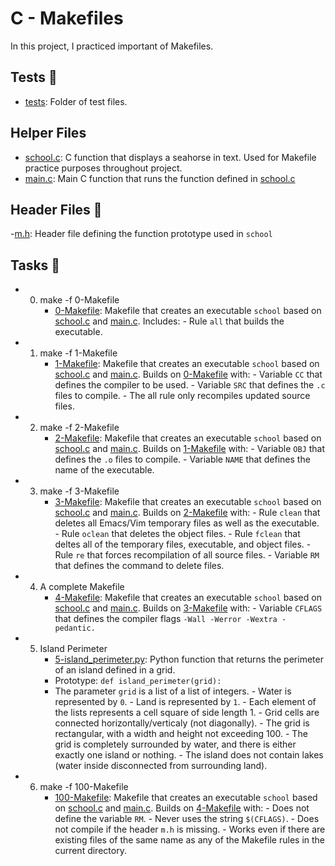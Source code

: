 

# C - Makefiles

In this project, I practiced important of Makefiles.

## Tests 🧪

- [tests](https://github.com/richard-1257/alx-low_level_programming/tree/master/0x1C-makefiles/tests): Folder of test files.

## Helper Files
- [school.c](https://github.com/richard-1257/alx-low_level_programming/blob/master/0x1C-makefiles/school.c): C function that displays a seahorse in text. Used for Makefile practice purposes throughout project. 
- [main.c](https://github.com/richard-1257/alx-low_level_programming/blob/master/0x1C-makefiles/main.c): Main C function that runs the function defined in [school.c](https://github.com/richard-1257/alx-low_level_programming/blob/master/0x1C-makefiles/school.c)

## Header Files 📁
-[m.h](https://github.com/richard-1257/alx-low_level_programming/blob/master/0x1C-makefiles/m.h): Header file defining the function prototype used in `school`


## Tasks 📃
- 0. make -f 0-Makefile
     - [0-Makefile](https://github.com/richard-1257/alx-low_level_programming/blob/master/0x1C-makefiles/0-Makefile):  Makefile that creates an executable `school` based on [school.c](https://github.com/richard-1257/alx-low_level_programming/blob/master/0x1C-makefiles/school.c) and [main.c](https://github.com/richard-1257/alx-low_level_programming/blob/master/0x1C-makefiles/main.c). Includes:
           - Rule `all` that builds the executable.
     
- 1. make -f 1-Makefile
     - [1-Makefile](https://github.com/richard-1257/alx-low_level_programming/blob/master/0x1C-makefiles/1-Makefile): Makefile that creates an executable `school` based on [school.c](https://github.com/richard-1257/alx-low_level_programming/blob/master/0x1C-makefiles/school.c) and [main.c](https://github.com/richard-1257/alx-low_level_programming/blob/master/0x1C-makefiles/main.c). Builds on [0-Makefile](https://github.com/richard-1257/alx-low_level_programming/blob/master/0x1C-makefiles/0-Makefile) with:
           - Variable `CC` that defines the compiler to be used.
           - Variable `SRC` that defines the `.c` files to compile.
           - The all rule only recompiles updated source files.
     
- 2. make -f 2-Makefile
     - [2-Makefile](https://github.com/richard-1257/alx-low_level_programming/blob/master/0x1C-makefiles/2-Makefile): Makefile that creates an executable `school` based on [school.c](https://github.com/richard-1257/alx-low_level_programming/blob/master/0x1C-makefiles/school.c) and [main.c](https://github.com/richard-1257/alx-low_level_programming/blob/master/0x1C-makefiles/main.c). Builds on [1-Makefile](https://github.com/richard-1257/alx-low_level_programming/blob/master/0x1C-makefiles/1-Makefile) with:
           - Variable `OBJ` that defines the `.o` files to compile.
           - Variable `NAME` that defines the name of the executable.
           
- 3. make -f 3-Makefile
     - [3-Makefile](https://github.com/richard-1257/alx-low_level_programming/blob/master/0x1C-makefiles/3-Makefile): Makefile that creates an executable `school` based on [school.c](https://github.com/richard-1257/alx-low_level_programming/blob/master/0x1C-makefiles/school.c) and [main.c](https://github.com/richard-1257/alx-low_level_programming/blob/master/0x1C-makefiles/main.c). Builds on [2-Makefile](https://github.com/richard-1257/alx-low_level_programming/blob/master/0x1C-makefiles/2-Makefile) with:
           - Rule `clean` that deletes all Emacs/Vim temporary files as well as the executable.
           - Rule `oclean` that deletes the object files.
           - Rule `fclean` that deltes all of the temporary files, executable, and object files.
           - Rule `re` that forces recompilation of all source files.
           - Variable `RM` that defines the command to delete files.
   
- 4. A complete Makefile
     - [4-Makefile](https://github.com/richard-1257/alx-low_level_programming/blob/master/0x1C-makefiles/4-Makefile): Makefile that creates an executable `school` based on [school.c](https://github.com/richard-1257/alx-low_level_programming/blob/master/0x1C-makefiles/school.c) and [main.c](https://github.com/richard-1257/alx-low_level_programming/blob/master/0x1C-makefiles/main.c). Builds on [3-Makefile](https://github.com/richard-1257/alx-low_level_programming/blob/master/0x1C-makefiles/3-Makefile) with:
           - Variable `CFLAGS` that defines the compiler flags `-Wall -Werror -Wextra -pedantic.`
     
- 5. Island Perimeter
     - [5-island_perimeter.py](https://github.com/richard-1257/alx-low_level_programming/blob/master/0x1C-makefiles/5-island_perimeter.py): Python function that returns the perimeter of an island defined in a grid.
     - Prototype: `def island_perimeter(grid):`
     - The parameter `grid` is a list of a list of integers.
           - Water is represented by `0`.
           - Land is represented by `1`.
           - Each element of the lists represents a cell square of side length 1.
           - Grid cells are connected horizontally/verticaly (not diagonally).
           - The grid is rectangular, with a width and height not exceeding 100.
           - The grid is completely surrounded by water, and there is either exactly one island or nothing.
           - The island does not contain lakes (water inside disconnected from surrounding land).
           
- 6. make -f 100-Makefile
     - [100-Makefile](https://github.com/richard-1257/alx-low_level_programming/blob/master/0x1C-makefiles/100-Makefile): Makefile that creates an executable `school` based on [school.c](https://github.com/richard-1257/alx-low_level_programming/blob/master/0x1C-makefiles/school.c) and [main.c](https://github.com/richard-1257/alx-low_level_programming/blob/master/0x1C-makefiles/main.c). Builds on [4-Makefile](https://github.com/richard-1257/alx-low_level_programming/blob/master/0x1C-makefiles/4-Makefile) with:
           - Does not define the variable `RM`.
           - Never uses the string `$(CFLAGS)`.
           - Does not compile if the header `m.h` is missing.
           - Works even if there are existing files of the same name as any of the Makefile rules in the current directory.
